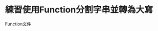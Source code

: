 #  練習使用Function分割字串並轉為大寫
[Function文件](https://docs.oracle.com/javase/8/docs/api/java/util/function/Function.html)
